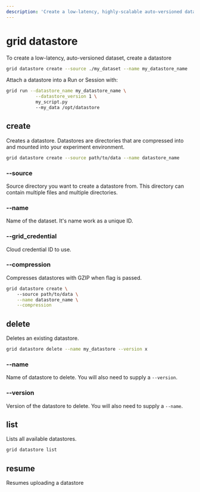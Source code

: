 ```yaml
---
description: 'Create a low-latency, highly-scalable auto-versioned dataset.'
---
```


# grid datastore

To create a low-latency, auto-versioned dataset, create a datastore

```bash
grid datastore create --source ./my_dataset --name my_datastore_name
```

Attach a datastore into a Run or Session with:

```bash
grid run --datastore_name my_datastore_name \
           --datastore_version 1 \
           my_script.py
           --my_data /opt/datastore
```

## create

Creates a datastore. Datastores are directories that are compressed into and mounted into your experiment environment.

```bash
grid datastore create --source path/to/data --name datastore_name
```

### --source

Source directory you want to create a datastore from. This directory can contain multiple files and multiple directories. 

### **--name**

Name of the dataset. It's name work as a unique ID.

### **--grid\_credential**

Cloud credential ID to use.

### **--compression**

Compresses datastores with GZIP when flag is passed.

```bash
grid datastore create \ 
    --source path/to/data \
    --name datastore_name \
    --compression
```

## delete

Deletes an existing datastore.

```bash
grid datastore delete --name my_datastore --version x
```

### --name

Name of datastore to delete. You will also need to supply a `--version`.

### **--version**

Version of the datastore to delete. You will also need to supply a `--name`.

## list

Lists all available datastores.

```bash
grid datastore list
```

## resume

Resumes uploading a datastore



